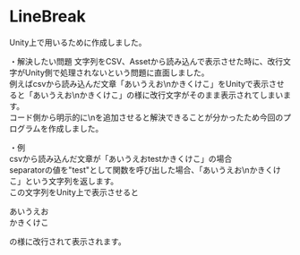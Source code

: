 # LineBreak

Unity上で用いるために作成しました。

・解決したい問題
文字列をCSV、Assetから読み込んで表示させた時に、改行文字がUnity側で処理されないという問題に直面しました。  
例えばcsvから読み込んだ文章「あいうえお\nかきくけこ」をUnityで表示させると「あいうえお\nかきくけこ」の様に改行文字がそのまま表示されてしまいます。  
コード側から明示的に\nを追加させると解決できることが分かったため今回のプログラムを作成しました。  


・例  
csvから読み込んだ文章が「あいうえおtestかきくけこ」の場合  
separatorの値を"test"として関数を呼び出した場合、「あいうえお\nかきくけこ」という文字列を返します。  
この文字列をUnity上で表示させると  


あいうえお  
かきくけこ  

の様に改行されて表示されます。
